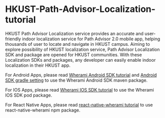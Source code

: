 # HKUST-Path-Advisor-Localization-tutorial

HKUST Path Advisor Localization service provides an accurate and user-friendly indoor localization service for Path Advisor 2.0 mobile app, helping thousands of user to locate and navigate in HKUST campus. Aiming to explore possibility of HKUST localization service, Path Advisor Localization SDK and package are opened for HKUST communities. With these Localization SDKs and packages, any developer can easily enable indoor localization in their HKUST app. 

For Android Apps, please read [Wherami Android SDK tutorial](https://github.com/MTrec-PathAdvisor/HKUST-Path-Advisor-Localization-tutorial/blob/main/Wherami%20Android%20SDK%20Tutorial.pdf) and [Android SDK gradle setting](https://github.com/MTrec-PathAdvisor/HKUST-Path-Advisor-Localization-tutorial/blob/main/Android%20SDK%20gradle%20setting.txt) to use the Wherami Android SDK maven package. 

For IOS Apps, please read [Wherami IOS SDK tutorial](https://github.com/MTrec-PathAdvisor/privatePodRepo) to use the Wherami IOS SDK pod package.

For React Native Apps, please read [react-native-wherami tutorial](https://github.com/MTrec-PathAdvisor/react-native-wherami) to use react-native-wherami npm package.

